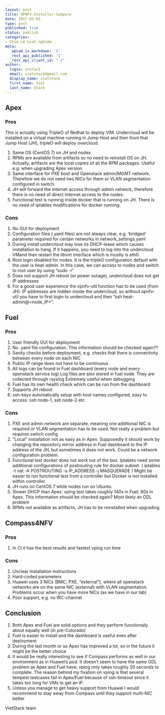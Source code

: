 ```yaml
---
layout: post
title: OPNFV-Installer-Compare
date: 2017-05-03
type: post
published: true
status: publish
categories:
- Chia sẻ kinh nghiệm
meta:
  _wpcom_is_markdown: '1'
  _rest_api_published: '1'
  _rest_api_client_id: "-1"
author:
  login: vnstack
  email: vietstack@gmail.com
  display_name: vietstack
  first_name: Viet
  last_name: Stack
---
```


## Apex
### Pros
This is actually using TripleO of Redhat to deploy VIM. Undercloud will be installed on a virtual machine running in Jump Host and then from that Jump Host (JH), tripleO will deploy overcloud.

1. Same OS (CentOS 7) on JH and nodes
2. RPMs are available from artifacts so no need to reinstall OS on JH. Actually, artifacts are the local copies of all the RPM packages.
  Useful e.g. when upgrading Apex version
3. Same interface for PXE boot and Openstack admin/MGMT network. Therefore we do not need two NICs for them or VLAN segmentation configured in switch.
4. JH will forward the internet access through admin network, therefore there is no need of direct Internet access to the nodes.
5. Functional test is running inside docker that is running on JH. There is no need of iptables modifications for docker running.

### Cons
1. No GUI for deployment
2. Configuration files (.yaml files) are not always clear, e.g. ’bridged’ parameter required for certain networks in network_settings.yaml
3. During install undercloud may lose its DHCP-lease which causes installation to hang. If it happens, you need to log into the undercloud VMand then restart the libvirt interface which is mostly is eth0.
4. Root login disabled for nodes. It is the tripleO configuration default with the user is heat-admin. In this case, we can access to nodes and switch to root user by using “sudo -i”
5. Does not support JH reboot (or power outage), undercloud does not get IP addresses
6. For a good user experience the opnfv-util function has to be used (from JH). IP addresses are hidden inside the undercloud, so without opnfv-util you have to first login to undercloud and then ”ssh heat-admin@<node_IP>”.

## Fuel
### Pros
1. User friendly GUI for deployment
2. No .yaml file configuration. This information should be checked again??
3. Sanity checks before deployment, e.g. checks that there is connectivity between every node on each NIC
4. Public IP range does not have to be continuous
5. All logs can be found in Fuel dashboard (every node and every openstack service log)
  Log files are also stored in fuel node. They are collected through rsyslog 
  Extremely useful when debugging
6. Fuel has its own health check which can be run from the dashboard
7. Supports JH reboot
8. ssh-keys automatically setup with host names configured, easy to access: ssh node-1, ssh node-2 etc

### Cons
1. PXE and admin network are separate, meaning one additional NIC is required or VLAN segmentation has to be used. Not really a problem but requires switch config.
2. ”Local” installation not as easy as in Apex. Supposedly it should work by changing the repository mirror address in Fuel dashboard to the IP address of the JH, but sometimes it does not work. Could be a network configuration problem.
3. Functional test docker does not work out of the box. Iptables need some additional configurations of postrouting rule for docker subnet.
  ( iptables -t nat -A POSTROUTING -s IP_ADDRESS -j MASQUERADE )
  Might be easier to run functional test from a controller but Docker is not installed within controller.
4. JH runs on CentOS 7 while nodes run on Ubuntu
5. Slower DHCP than Apex: vping test takes roughly 140s in Fuel; 80s in Apex. This information should be checked again?
  Most likely an ODL problem
5. RPMs not available as artifacts, JH has to be reinstalled when upgrading


## Compass4NFV
### Pros
1. In CI it has the best results and fastest vping run time

### Cons
1. Unclear installation instructions
2. Hard-coded parameters
3. Huawei uses 3 NICs (BMC, PXE, ”external”), where all openstack networks are on the same NIC (external) with VLAN segmentation. Problems occur when you have more NICs (as we have in our lab)
4. Poor support, e.g. no IRC-channel


## Conclusion
1. Both Apex and Fuel are solid options and they perform functionally about equally well (in pre-Colorado)
2. Fuel is easier to install and the dashboard is useful even after deployment
3. During the last month or so Apex has improved a lot, so in the future it might be the better choice
4. It would be really interesting to see if Compass performs as well in our environment as in Huawei’s pod. It doesn’t seem to have the same ODL problem as Apex and Fuel have; vping only takes roughly 20 seconds to complete. The reason behind my fixation on vping is that several tempest testcases fail in Apex/Fuel because of ssh-timeout since it takes too long for VMs to get an IP.
5. Unless you manage to get heavy support from Huawei I would recommend to stay away from Compass until they support multi-NIC better


VietStack team
